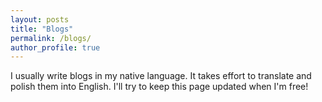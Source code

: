 ```yaml
---
layout: posts
title: "Blogs"
permalink: /blogs/
author_profile: true
--- 
```


I usually write blogs in my native language. It takes effort to translate and polish them into English. I'll try to keep this page updated when I'm free!
